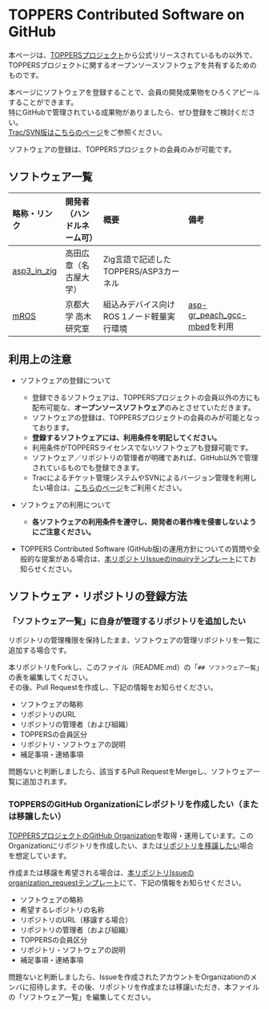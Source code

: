 # TOPPERS Contributed Software on GitHub

本ページは、[TOPPERSプロジェクト](https://toppers.jp/)から公式リリースされているもの以外で、TOPPERSプロジェクトに関するオープンソースソフトウェアを共有するためのものです。   

本ページにソフトウェアを登録することで、会員の開発成果物をひろくアピールすることができます。  
特にGitHubで管理されている成果物がありましたら、ぜひ登録をご検討ください。  
[Trac/SVN版はこちらのページ](https://dev.toppers.jp/trac_user/contrib)をご参照ください。

ソフトウェアの登録は、TOPPERSプロジェクトの会員のみが可能です。

## ソフトウェア一覧

|略称・リンク|開発者（ハンドルネーム可）|概要|備考|
|:--|:--|:--|:--|
| [asp3_in_zig](https://github.com/toppers/asp3_in_zig) | 高田広章（名古屋大学） | Zig言語で記述したTOPPERS/ASP3カーネル |   |
| [mROS](https://github.com/tlk-emb/mROS) | 京都大学 高木研究室 | 組込みデバイス向けROS 1ノード軽量実行環境 | [asp-gr_peach_gcc-mbed](https://github.com/ncesnagoya/asp-gr_peach_gcc-mbed)を利用 |
<!--下記をコピペして追加してください
|略称・リンク|開発者（ハンドルネーム可）|概要|備考|
-->

## 利用上の注意

- ソフトウェアの登録について
  - 登録できるソフトウェアは、TOPPERSプロジェクトの会員以外の方にも配布可能な、**オープンソースソフトウェア**のみとさせていただきます。
  - ソフトウェアの登録は、TOPPERSプロジェクトの会員のみが可能となっております。
  - **登録するソフトウェアには、利用条件を明記してください。**
  - 利用条件がTOPPERSライセンスでないソフトウェアも登録可能です。
  - ソフトウェア／リポジトリの管理者が明確であれば、GitHub以外で管理されているものでも登録できます。
  - Tracによるチケット管理システムやSVNによるバージョン管理を利用したい場合は、[こちらのページ](https://dev.toppers.jp/trac_user/contrib)をご利用ください。

- ソフトウェアの利用について
  - **各ソフトウェアの利用条件を遵守し、開発者の著作権を侵害しないようにご注意ください。**
  
- TOPPERS Contributed Software (GitHub版)の運用方針についての質問や全般的な提案がある場合は、[本リポジトリIssueのinquiryテンプレート](https://github.com/toppers/contrib/issues/new?template=inquiry.md)にてお知らせください。

## ソフトウェア・リポジトリの登録方法

### 「ソフトウェア一覧」に自身が管理するリポジトリを追加したい

リポジトリの管理権限を保持したまま、ソフトウェアの管理リポジトリを一覧に追加する場合です。

本リポジトリをForkし、このファイル（README.md）の「`## ソフトウェア一覧`」の表を編集してください。  
その後、Pull Requestを作成し、下記の情報をお知らせください。

- ソフトウェアの略称
- リポジトリのURL
- リポジトリの管理者（および組織）
- TOPPERSの会員区分
- リポジトリ・ソフトウェアの説明
- 補足事項・連絡事項

問題ないと判断しましたら、該当するPull RequestをMergeし、ソフトウェア一覧に追加されます。

### TOPPERSのGitHub Organizationにレポジトリを作成したい（または移譲したい）

[TOPPERSプロジェクトのGitHub Organization](https://github.com/toppers)を取得・運用しています。このOrganizationにリポジトリを作成したい、または[リポジトリを移譲したい](https://docs.github.com/ja/github/administering-a-repository/transferring-a-repository)場合を想定しています。

作成または移譲を希望される場合は、[本リポジトリIssueのorganization_requestテンプレート](https://github.com/toppers/contrib/issues/new?template=organization_request.md)にて、下記の情報をお知らせください。

- ソフトウェアの略称
- 希望するレポジトリの名称
- リポジトリのURL（移譲する場合）
- リポジトリの管理者（および組織）
- TOPPERSの会員区分
- リポジトリ・ソフトウェアの説明
- 補足事項・連絡事項

問題ないと判断しましたら、Issueを作成されたアカウントをOrganizationのメンバに招待します。その後、リポジトリを作成または移譲いただき、本ファイルの「ソフトウェア一覧」を編集してください。
